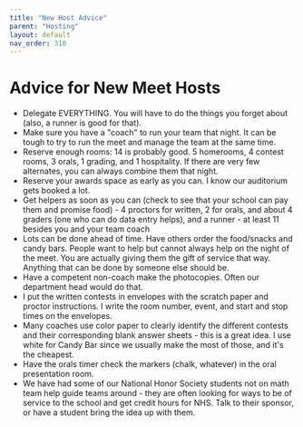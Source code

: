 ```yaml
---
title: "New Host Advice"
parent: "Hosting"
layout: default
nav_order: 310
---
```

<!-- note: layout deliberately does not include the NSML logo -->

# Advice for New Meet Hosts

* Delegate EVERYTHING. You will have to do the things you forget about (also, a runner is good for that).
* Make sure you have a "coach" to run your team that night. It can be tough to try to run the meet and manage the team at the same time.
* Reserve enough rooms: 14 is probably good. 5 homerooms, 4 contest rooms, 3 orals, 1 grading, and 1 hospitality.
  If there are very few alternates, you can always combine them that night.
* Reserve your awards space as early as you can. I know our auditorium gets booked a lot.
* Get helpers as soon as you can (check to see that your school can pay them and promise food) - 4 proctors for written, 2 for orals, and about 4 graders (one who can do data entry helps), and a runner - at least 11 besides you and your team coach
* Lots can be done ahead of time. Have others order the food/snacks and candy bars. People want to help but cannot always help on the night of the meet. You are actually giving them the gift of service that way. Anything that can be done by someone else should be.
* Have a competent non-coach make the photocopies. Often our department head would do that.
* I put the written contests in envelopes with the scratch paper and proctor instructions. I write the room number, event, and start and stop times on the envelopes.
* Many coaches use color paper to clearly identify the different contests and their corresponding blank answer sheets - this is a great idea. I use white for Candy Bar since we usually make the most of those, and it's the cheapest.
* Have the orals timer check the markers (chalk, whatever) in the oral presentation room.
* We have had some of our National Honor Society students not on math team help guide teams around - they are often looking for ways to be of service to the school and get credit hours for NHS. Talk to their sponsor, or have a student bring the idea up with them.
